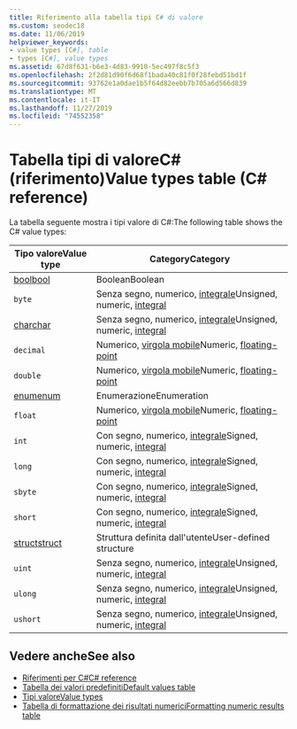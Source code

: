 ```yaml
---
title: Riferimento alla tabella tipi C# di valore
ms.custom: seodec18
ms.date: 11/06/2019
helpviewer_keywords:
- value types [C#], table
- types [C#], value types
ms.assetid: 67d8f631-b6e3-4d83-9910-5ec497f8c5f3
ms.openlocfilehash: 2f2d81d90f6d68f1bada40c81f0f28febd51bd1f
ms.sourcegitcommit: 93762e1a0dae1b5f64d82eebb7b705a6d566d839
ms.translationtype: MT
ms.contentlocale: it-IT
ms.lasthandoff: 11/27/2019
ms.locfileid: "74552358"
---
```

# <a name="value-types-table-c-reference"></a><span data-ttu-id="e9b44-102">Tabella tipi di valoreC# (riferimento)</span><span class="sxs-lookup"><span data-stu-id="e9b44-102">Value types table (C# reference)</span></span>

<span data-ttu-id="e9b44-103">La tabella seguente mostra i tipi valore di C#:</span><span class="sxs-lookup"><span data-stu-id="e9b44-103">The following table shows the C# value types:</span></span>

|<span data-ttu-id="e9b44-104">Tipo valore</span><span class="sxs-lookup"><span data-stu-id="e9b44-104">Value type</span></span>|<span data-ttu-id="e9b44-105">Category</span><span class="sxs-lookup"><span data-stu-id="e9b44-105">Category</span></span>|
|----------------|--------------|
|[<span data-ttu-id="e9b44-106">bool</span><span class="sxs-lookup"><span data-stu-id="e9b44-106">bool</span></span>](../builtin-types/bool.md)|<span data-ttu-id="e9b44-107">Boolean</span><span class="sxs-lookup"><span data-stu-id="e9b44-107">Boolean</span></span>|
|`byte`|<span data-ttu-id="e9b44-108">Senza segno, numerico, [integrale](../builtin-types/integral-numeric-types.md)</span><span class="sxs-lookup"><span data-stu-id="e9b44-108">Unsigned, numeric, [integral](../builtin-types/integral-numeric-types.md)</span></span>|
|[<span data-ttu-id="e9b44-109">char</span><span class="sxs-lookup"><span data-stu-id="e9b44-109">char</span></span>](../builtin-types/char.md)|<span data-ttu-id="e9b44-110">Senza segno, numerico, [integrale](../builtin-types/integral-numeric-types.md)</span><span class="sxs-lookup"><span data-stu-id="e9b44-110">Unsigned, numeric, [integral](../builtin-types/integral-numeric-types.md)</span></span>|
|`decimal`|<span data-ttu-id="e9b44-111">Numerico, [virgola mobile](../builtin-types/floating-point-numeric-types.md)</span><span class="sxs-lookup"><span data-stu-id="e9b44-111">Numeric, [floating-point](../builtin-types/floating-point-numeric-types.md)</span></span>|
|`double`|<span data-ttu-id="e9b44-112">Numerico, [virgola mobile](../builtin-types/floating-point-numeric-types.md)</span><span class="sxs-lookup"><span data-stu-id="e9b44-112">Numeric, [floating-point](../builtin-types/floating-point-numeric-types.md)</span></span>|
|[<span data-ttu-id="e9b44-113">enum</span><span class="sxs-lookup"><span data-stu-id="e9b44-113">enum</span></span>](enum.md)|<span data-ttu-id="e9b44-114">Enumerazione</span><span class="sxs-lookup"><span data-stu-id="e9b44-114">Enumeration</span></span>|
|`float`|<span data-ttu-id="e9b44-115">Numerico, [virgola mobile](../builtin-types/floating-point-numeric-types.md)</span><span class="sxs-lookup"><span data-stu-id="e9b44-115">Numeric, [floating-point](../builtin-types/floating-point-numeric-types.md)</span></span>|
|`int`|<span data-ttu-id="e9b44-116">Con segno, numerico, [integrale](../builtin-types/integral-numeric-types.md)</span><span class="sxs-lookup"><span data-stu-id="e9b44-116">Signed, numeric, [integral](../builtin-types/integral-numeric-types.md)</span></span>|
|`long`|<span data-ttu-id="e9b44-117">Con segno, numerico, [integrale](../builtin-types/integral-numeric-types.md)</span><span class="sxs-lookup"><span data-stu-id="e9b44-117">Signed, numeric, [integral](../builtin-types/integral-numeric-types.md)</span></span>|
|`sbyte`|<span data-ttu-id="e9b44-118">Con segno, numerico, [integrale](../builtin-types/integral-numeric-types.md)</span><span class="sxs-lookup"><span data-stu-id="e9b44-118">Signed, numeric, [integral](../builtin-types/integral-numeric-types.md)</span></span>|
|`short`|<span data-ttu-id="e9b44-119">Con segno, numerico, [integrale](../builtin-types/integral-numeric-types.md)</span><span class="sxs-lookup"><span data-stu-id="e9b44-119">Signed, numeric, [integral](../builtin-types/integral-numeric-types.md)</span></span>|
|[<span data-ttu-id="e9b44-120">struct</span><span class="sxs-lookup"><span data-stu-id="e9b44-120">struct</span></span>](struct.md)|<span data-ttu-id="e9b44-121">Struttura definita dall'utente</span><span class="sxs-lookup"><span data-stu-id="e9b44-121">User-defined structure</span></span>|
|`uint`|<span data-ttu-id="e9b44-122">Senza segno, numerico, [integrale](../builtin-types/integral-numeric-types.md)</span><span class="sxs-lookup"><span data-stu-id="e9b44-122">Unsigned, numeric, [integral](../builtin-types/integral-numeric-types.md)</span></span>|
|`ulong`|<span data-ttu-id="e9b44-123">Senza segno, numerico, [integrale](../builtin-types/integral-numeric-types.md)</span><span class="sxs-lookup"><span data-stu-id="e9b44-123">Unsigned, numeric, [integral](../builtin-types/integral-numeric-types.md)</span></span>|
|`ushort`|<span data-ttu-id="e9b44-124">Senza segno, numerico, [integrale](../builtin-types/integral-numeric-types.md)</span><span class="sxs-lookup"><span data-stu-id="e9b44-124">Unsigned, numeric, [integral](../builtin-types/integral-numeric-types.md)</span></span>|

## <a name="see-also"></a><span data-ttu-id="e9b44-125">Vedere anche</span><span class="sxs-lookup"><span data-stu-id="e9b44-125">See also</span></span>

- [<span data-ttu-id="e9b44-126">Riferimenti per C#</span><span class="sxs-lookup"><span data-stu-id="e9b44-126">C# reference</span></span>](../index.md)
- [<span data-ttu-id="e9b44-127">Tabella dei valori predefiniti</span><span class="sxs-lookup"><span data-stu-id="e9b44-127">Default values table</span></span>](default-values-table.md)
- [<span data-ttu-id="e9b44-128">Tipi valore</span><span class="sxs-lookup"><span data-stu-id="e9b44-128">Value types</span></span>](value-types.md)
- [<span data-ttu-id="e9b44-129">Tabella di formattazione dei risultati numerici</span><span class="sxs-lookup"><span data-stu-id="e9b44-129">Formatting numeric results table</span></span>](formatting-numeric-results-table.md)
